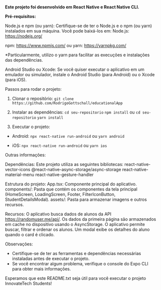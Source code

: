 **Este projeto foi desenvolvido em React Native e React Native CLI.**

**Pré-requisitos:**

Node.js e npm (ou yarn): Certifique-se de ter o Node.js e o npm (ou yarn) instalados em sua máquina. Você pode baixá-los em:
Node.js: https://nodejs.org/
    
npm: https://www.npmjs.com/
    ou
yarn: https://yarnpkg.com/

*Particularmente, utilizo o yarn para facilitar as execuções e instalações das dependências.

Android Studio ou Xcode: Se você quiser executar o aplicativo em um emulador ou simulador, instale o Android Studio (para Android) ou o Xcode (para iOS).

Passos para rodar o projeto:

1. Clonar o repositório:
````git clone https://github.com/RodrigoGottschall/educationalApp````

2. Instalar as dependências:
````cd seu-repositorio````
````npm install````
ou
````cd seu-repositorio````
````yarn install````

3. Executar o projeto:
- Android:
````npx react-native run-android````
ou
````yarn android````

- iOS:
````npx react-native run-android````
ou
````yarn ios````


Outras informações:

Dependências: Este projeto utiliza as seguintes bibliotecas:
    react-native-vector-icons
    @react-native-async-storage/async-storage
    react-native-material-menu
    react-native-gesture-handler

Estrutura do projeto:
    App.tsx: Componente principal do aplicativo.
    components/: Pasta que contém os componentes da tela principal (HomeScreen, LoadingScreen, Footer, FilterIconButton, StudentDetailsModal).
    assets/: Pasta para armazenar imagens e outros recursos.

Recursos:
    O aplicativo busca dados de alunos da API https://randomuser.me/api/.
    Os dados da primeira página são armazenados em cache no dispositivo usando o AsyncStorage.
    O aplicativo permite buscar, filtrar e ordenar os alunos.
    Um modal exibe os detalhes do aluno quando o card é clicado.

Observações:
- Certifique-se de ter as ferramentas e dependências necessárias instaladas antes de executar o projeto.
- Se você encontrar algum problema, verifique o console do Expo CLI para obter mais informações.

Esperamos que este README.txt seja útil para você executar o projeto InnovateTech Students!
